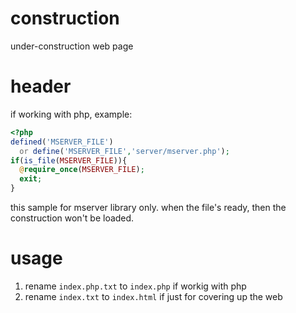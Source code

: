 # construction
under-construction web page


# header
if working with php, example:
```php
<?php
defined('MSERVER_FILE') 
  or define('MSERVER_FILE','server/mserver.php');
if(is_file(MSERVER_FILE)){
  @require_once(MSERVER_FILE);
  exit;
}
```
this sample for mserver library only.
when the file's ready, then the construction won't be loaded.


# usage
1. rename `index.php.txt` to `index.php` if workig with php
2. rename `index.txt` to `index.html` if just for covering up the web

